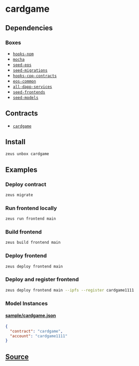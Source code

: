 
cardgame
====================







## Dependencies
### Boxes
* [`hooks-npm`](hooks-npm.md)
* [`mocha`](mocha.md)
* [`seed-eos`](seed-eos.md)
* [`seed-migrations`](seed-migrations.md)
* [`hooks-cpp-contracts`](hooks-cpp-contracts.md)
* [`eos-common`](eos-common.md)
* [`all-dapp-services`](all-dapp-services.md)
* [`seed-frontends`](seed-frontends.md)
* [`seed-models`](seed-models.md)



## Contracts
* [`cardgame`](https://github.com/liquidapps-io/zeus-sdk/tree/master/boxes/groups/sample/cardgame/contracts/eos/cardgame)
## Install
```bash
zeus unbox cardgame
```
## Examples
### Deploy contract 
```bash
zeus migrate
```
### Run frontend locally 
```bash
zeus run frontend main
```
### Build frontend 
```bash
zeus build frontend main
```
### Deploy frontend 
```bash
zeus deploy frontend main
```
### Deploy and register frontend 
```bash
zeus deploy frontend main --ipfs --register cardgame1111
```








### Model Instances
#### [sample/cardgame.json](https://github.com/liquidapps-io/zeus-sdk/tree/master/boxes/groups/sample/cardgame/models/contract-deployments/cardgame.json)
```json
{
  "contract": "cardgame",
  "account": "cardgame1111"
}
```
## [Source](https://github.com/liquidapps-io/zeus-sdk/tree/master/boxes/groups/sample/cardgame)